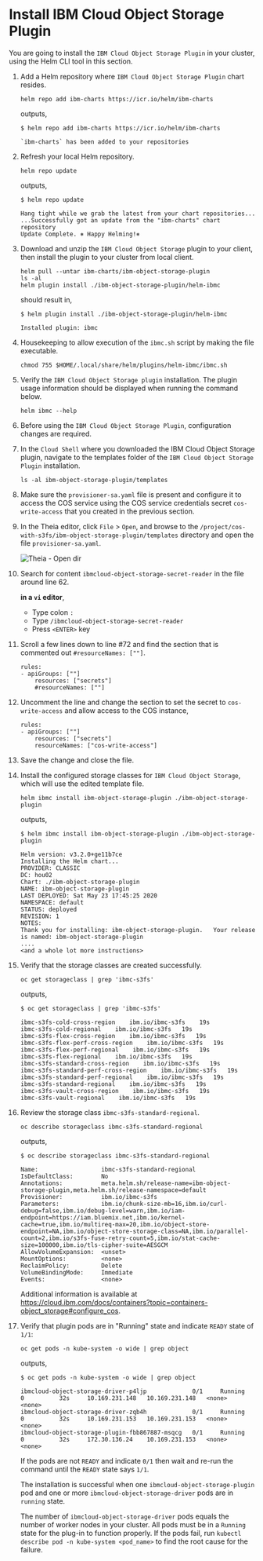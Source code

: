 # Install IBM Cloud Object Storage Plugin

You are going to install the `IBM Cloud Object Storage Plugin` in your cluster, using the Helm CLI tool in this section.

1. Add a Helm repository where `IBM Cloud Object Storage Plugin` chart resides.

    ```
    helm repo add ibm-charts https://icr.io/helm/ibm-charts
    ```

    outputs,

    ```
    $ helm repo add ibm-charts https://icr.io/helm/ibm-charts

    `ibm-charts` has been added to your repositories
    ```

1. Refresh your local Helm repository.

    ```
    helm repo update
    ```

    outputs,

    ```
    $ helm repo update

    Hang tight while we grab the latest from your chart repositories...
    ...Successfully got an update from the "ibm-charts" chart repository
    Update Complete. ⎈ Happy Helming!⎈ 
    ```

1. Download and unzip the `IBM Cloud Object Storage` plugin to your client, then install the plugin to your cluster from local client.

    ```
    helm pull --untar ibm-charts/ibm-object-storage-plugin
    ls -al
    helm plugin install ./ibm-object-storage-plugin/helm-ibmc
    ```

    should result in,

    ```
    $ helm plugin install ./ibm-object-storage-plugin/helm-ibmc

    Installed plugin: ibmc
    ```

1. Housekeeping to allow execution of the `ibmc.sh` script by making the file executable.

    ```
    chmod 755 $HOME/.local/share/helm/plugins/helm-ibmc/ibmc.sh
    ```

1. Verify the `IBM Cloud Object Storage plugin` installation. The plugin usage information should be displayed when running the command below.

    ```
    helm ibmc --help
    ```

1. Before using the `IBM Cloud Object Storage Plugin`, configuration changes are required.
1. In the `Cloud Shell` where you downloaded the IBM Cloud Object Storage plugin, navigate to the templates folder of the `IBM Cloud Object Storage Plugin` installation.

    ```
    ls -al ibm-object-storage-plugin/templates
    ```

1. Make sure the `provisioner-sa.yaml` file is present and configure it to access the COS service using the COS service credentials secret `cos-write-access` that you created in the previous section.

1. In the Theia editor, click `File` > `Open`, and browse to the `/project/cos-with-s3fs/ibm-object-storage-plugin/templates` directory and open the file `provisioner-sa.yaml`.

    ![Theia - Open dir](../.gitbook/images/cos-with-s3fs/theia-open-dir.png)

1. Search for content `ibmcloud-object-storage-secret-reader` in the file around line 62.

    **in a `vi` editor**,
    - Type colon `:`
    - Type `/ibmcloud-object-storage-secret-reader`
    - Press `<ENTER>` key

1. Scroll a few lines down to line #72 and find the section that is commented out `#resourceNames: [""]`.

    ``` 
    rules:
    - apiGroups: [""]
        resources: ["secrets"]
        #resourceNames: [""]
    ```

1. Uncomment the line and change the section to set the secret to `cos-write-access` and allow access to the COS instance,

    ```
    rules:
    - apiGroups: [""]
        resources: ["secrets"]
        resourceNames: ["cos-write-access"]
    ```

1. Save the change and close the file.

1. Install the configured storage classes for `IBM Cloud Object Storage`, which will use the edited template file.

    ```
    helm ibmc install ibm-object-storage-plugin ./ibm-object-storage-plugin
    ```

    outputs,

    ```
    $ helm ibmc install ibm-object-storage-plugin ./ibm-object-storage-plugin

    Helm version: v3.2.0+ge11b7ce
    Installing the Helm chart...
    PROVIDER: CLASSIC
    DC: hou02
    Chart: ./ibm-object-storage-plugin
    NAME: ibm-object-storage-plugin
    LAST DEPLOYED: Sat May 23 17:45:25 2020
    NAMESPACE: default
    STATUS: deployed
    REVISION: 1
    NOTES:
    Thank you for installing: ibm-object-storage-plugin.   Your release is named: ibm-object-storage-plugin
    ....
    <and a whole lot more instructions>
    ```

1. Verify that the storage classes are created successfully.

    ```
    oc get storageclass | grep 'ibmc-s3fs'
    ```

    outputs,

    ```
    $ oc get storageclass | grep 'ibmc-s3fs'

    ibmc-s3fs-cold-cross-region    ibm.io/ibmc-s3fs    19s
    ibmc-s3fs-cold-regional    ibm.io/ibmc-s3fs   19s
    ibmc-s3fs-flex-cross-region    ibm.io/ibmc-s3fs   19s
    ibmc-s3fs-flex-perf-cross-region    ibm.io/ibmc-s3fs   19s
    ibmc-s3fs-flex-perf-regional    ibm.io/ibmc-s3fs   19s
    ibmc-s3fs-flex-regional    ibm.io/ibmc-s3fs   19s
    ibmc-s3fs-standard-cross-region    ibm.io/ibmc-s3fs   19s
    ibmc-s3fs-standard-perf-cross-region    ibm.io/ibmc-s3fs   19s
    ibmc-s3fs-standard-perf-regional    ibm.io/ibmc-s3fs   19s
    ibmc-s3fs-standard-regional    ibm.io/ibmc-s3fs   19s
    ibmc-s3fs-vault-cross-region    ibm.io/ibmc-s3fs   19s
    ibmc-s3fs-vault-regional    ibm.io/ibmc-s3fs   19s
    ```

1. Review the storage class `ibmc-s3fs-standard-regional`.

    ```
    oc describe storageclass ibmc-s3fs-standard-regional
    ```

    outputs,

    ```
    $ oc describe storageclass ibmc-s3fs-standard-regional

    Name:                  ibmc-s3fs-standard-regional
    IsDefaultClass:        No
    Annotations:           meta.helm.sh/release-name=ibm-object-storage-plugin,meta.helm.sh/release-namespace=default
    Provisioner:           ibm.io/ibmc-s3fs
    Parameters:            ibm.io/chunk-size-mb=16,ibm.io/curl-debug=false,ibm.io/debug-level=warn,ibm.io/iam-endpoint=https://iam.bluemix.net,ibm.io/kernel-cache=true,ibm.io/multireq-max=20,ibm.io/object-store-endpoint=NA,ibm.io/object-store-storage-class=NA,ibm.io/parallel-count=2,ibm.io/s3fs-fuse-retry-count=5,ibm.io/stat-cache-size=100000,ibm.io/tls-cipher-suite=AESGCM
    AllowVolumeExpansion:  <unset>
    MountOptions:          <none>
    ReclaimPolicy:         Delete
    VolumeBindingMode:     Immediate
    Events:                <none>
    ```

    Additional information is available at https://cloud.ibm.com/docs/containers?topic=containers-object_storage#configure_cos.

1. Verify that plugin pods are in "Running" state and indicate `READY` state of `1/1`:

    ```
    oc get pods -n kube-system -o wide | grep object
    ```

    outputs,

    ```
    $ oc get pods -n kube-system -o wide | grep object

    ibmcloud-object-storage-driver-p4ljp             0/1     Running   0          32s     10.169.231.148   10.169.231.148   <none>           <none>
    ibmcloud-object-storage-driver-zqb4h             0/1     Running   0          32s     10.169.231.153   10.169.231.153   <none>           <none>
    ibmcloud-object-storage-plugin-fbb867887-msqcg   0/1     Running   0          32s     172.30.136.24    10.169.231.153   <none>           <none>
    ```

    If the pods are not `READY` and indicate `0/1` then wait and re-run the command until the `READY` state says `1/1`.

    The installation is successful when one `ibmcloud-object-storage-plugin` pod and one or more `ibmcloud-object-storage-driver` pods are in `running` state.

    The number of `ibmcloud-object-storage-driver` pods equals the number of worker nodes in your cluster. All pods must be in a `Running` state for the plug-in to function properly. If the pods fail, run `kubectl describe pod -n kube-system <pod_name>` to find the root cause for the failure.